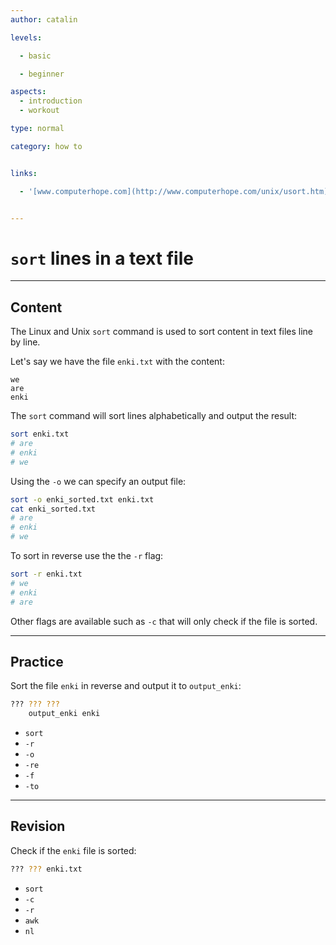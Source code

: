 ```yaml
---
author: catalin

levels:

  - basic

  - beginner

aspects:
  - introduction
  - workout

type: normal

category: how to


links:

  - '[www.computerhope.com](http://www.computerhope.com/unix/usort.htm){website}'


---
```


# `sort` lines in a text file

---
## Content

The Linux and Unix `sort` command is used to sort content in text files line by line.

Let's say we have the file `enki.txt` with the content:
```
we
are 
enki
```

The `sort` command will sort lines alphabetically and output the result:
```bash
sort enki.txt
# are 
# enki 
# we
```

Using the `-o` we can specify an output file:
```bash
sort -o enki_sorted.txt enki.txt
cat enki_sorted.txt
# are
# enki
# we
```

To sort in reverse use the the `-r` flag:
```bash
sort -r enki.txt
# we
# enki
# are
```

Other flags are available such as `-c` that will only check if the file is sorted.

---
## Practice

Sort the file `enki` in reverse and output it to `output_enki`:
```bash
??? ??? ??? 
    output_enki enki
```


* `sort`
* `-r`
* `-o`
* `-re`
* `-f`
* `-to`

---
## Revision

Check if the `enki` file is sorted:
```bash
??? ??? enki.txt
```

* `sort`
* `-c`
* `-r`
* `awk`
* `nl`

 
 
 
